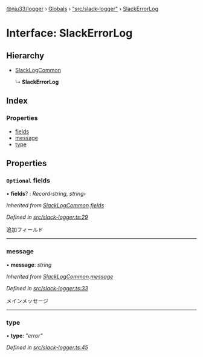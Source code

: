 [@nju33/logger](../README.md) › [Globals](../globals.md) › ["src/slack-logger"](../modules/_src_slack_logger_.md) › [SlackErrorLog](_src_slack_logger_.slackerrorlog.md)

# Interface: SlackErrorLog

## Hierarchy

* [SlackLogCommon](_src_slack_logger_.slacklogcommon.md)

  ↳ **SlackErrorLog**

## Index

### Properties

* [fields](_src_slack_logger_.slackerrorlog.md#optional-fields)
* [message](_src_slack_logger_.slackerrorlog.md#message)
* [type](_src_slack_logger_.slackerrorlog.md#type)

## Properties

### `Optional` fields

• **fields**? : *Record‹string, string›*

*Inherited from [SlackLogCommon](_src_slack_logger_.slacklogcommon.md).[fields](_src_slack_logger_.slacklogcommon.md#optional-fields)*

*Defined in [src/slack-logger.ts:29](https://github.com/nju33/logger/blob/3d09c9d/src/slack-logger.ts#L29)*

追加フィールド

___

###  message

• **message**: *string*

*Inherited from [SlackLogCommon](_src_slack_logger_.slacklogcommon.md).[message](_src_slack_logger_.slacklogcommon.md#message)*

*Defined in [src/slack-logger.ts:33](https://github.com/nju33/logger/blob/3d09c9d/src/slack-logger.ts#L33)*

メインメッセージ

___

###  type

• **type**: *"error"*

*Defined in [src/slack-logger.ts:45](https://github.com/nju33/logger/blob/3d09c9d/src/slack-logger.ts#L45)*
